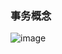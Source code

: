 ### 事务概念
![image](https://user-images.githubusercontent.com/87599765/149301479-6b90c180-edcb-4475-91ec-98e973ad6e8c.png)

